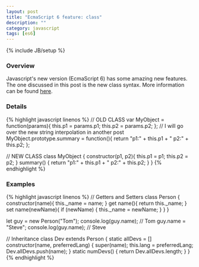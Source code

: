 ```yaml
---
layout: post
title: "EcmaScript 6 feature: class"
description: ""
category: javascript
tags: [es6]
---
```

{% include JB/setup %}

<!-- Overview -->
<h3>Overview</h3>

Javascript's new version (EcmaScript 6) has some amazing new features. The one discussed in this post is the new class syntax.
More information can be found [here](http://code.tutsplus.com/articles/use-ecmascript-6-today--net-31582#class).

<!-- Details -->
<h3>Details</h3>

{% highlight javascript linenos %}
// OLD CLASS
var MyObject = function(params){
  this.p1 = params.p1;
  this.p2 = params.p2;
};
// I will go over the new string interpolation in another post
MyObject.prototype.summary = function(){
  return "p1:" + this.p1 + " p2:" + this.p2;
};


// NEW CLASS
class MyObject {
  constructor(p1, p2){
    this.p1 = p1;
    this.p2 = p2;
  }
  summary() {
    return "p1:" + this.p1 + " p2:" + this.p2;
  }
}
{% endhighlight %}

<!-- Examples -->
<h3>Examples</h3>

{% highlight javascript linenos %}
// Getters and Setters
class Person {
  constructor(name){
    this._name = name;
  }
  get name(){
    return this._name;
  }
  set name(newName){
    if (newName) {
      this._name = newName;
    }
  }
}

let guy = new Person("Tom");
console.log(guy.name); // Tom
guy.name = "Steve";
console.log(guy.name); // Steve


// Inheritance
class Dev extends Person {
  static allDevs = []
  constructor(name, preferredLang) {
    super(name);
    this.lang = preferredLang;
    Dev.allDevs.push(name);
  }
  static numDevs() {
    return Dev.allDevs.length;
  }
}
{% endhighlight %}